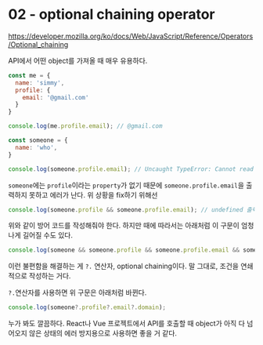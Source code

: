 # 02 - optional chaining operator

https://developer.mozilla.org/ko/docs/Web/JavaScript/Reference/Operators/Optional_chaining

API에서 어떤 object를 가져올 때 매우 유용하다.

```js
const me = {
  name: 'simmy',
  profile: {
    email: '@gmail.com'
  }
}

console.log(me.profile.email); // @gmail.com

const someone = {
  name: 'who',
}

console.log(someone.profile.email); // Uncaught TypeError: Cannot read property 'email' of undefined 에러 발생
```

`someone`에는 `profile`이라는 `property`가 없기 때문에 `someone.profile.email`을 출력하지 못하고 에러가 난다. 위 상황을 fix하기 위해선

```js
console.log(someone.profile && someone.profile.email); // undefined 출력
```

위와 같이 방어 코드를 작성해줘야 한다. 하지만 때에 따라서는 아래처럼 이 구문이 엄청나게 길어질 수도 있다.

```js
console.log(someone && someone.profile && someone.profile.email && someone.profile.email.domain);
```

이런 불편함을 해결하는 게 `?.` 연산자, optional chaining이다. 말 그대로, 조건을 연쇄적으로 작성하는 거다.

`?.`연산자를 사용하면 위 구문은 아래처럼 바뀐다.

```js
console.log(someone?.profile?.email?.domain);
```

누가 봐도 깔끔하다. React나 Vue 프로젝트에서 API를 호출할 때 object가 아직 다 넘어오지 않은 상태의 에러 방지용으로 사용하면 좋을 거 같다.